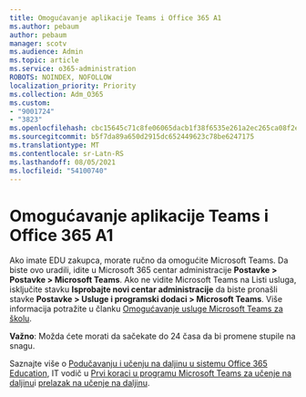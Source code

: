 ```yaml
---
title: Omogućavanje aplikacije Teams i Office 365 A1
ms.author: pebaum
author: pebaum
manager: scotv
ms.audience: Admin
ms.topic: article
ms.service: o365-administration
ROBOTS: NOINDEX, NOFOLLOW
localization_priority: Priority
ms.collection: Adm_O365
ms.custom:
- "9001724"
- "3823"
ms.openlocfilehash: cbc15645c71c8fe06065dacb1f38f6535e261a2ec265ca08f2e9aef1e9170fa7
ms.sourcegitcommit: b5f7da89a650d2915dc652449623c78be6247175
ms.translationtype: MT
ms.contentlocale: sr-Latn-RS
ms.lasthandoff: 08/05/2021
ms.locfileid: "54100740"
---
```

# <a name="enabling-teams-and-office-365-a1"></a>Omogućavanje aplikacije Teams i Office 365 A1

Ako imate EDU zakupca, morate ručno da omogućite Microsoft Teams. Da biste ovo uradili, idite u Microsoft 365 centar administracije **Postavke > Postavke > Microsoft Teams**. Ako ne vidite Microsoft Teams na Listi usluga, isključite stavku **Isprobajte novi centar administracije** da biste pronašli stavke **Postavke > Usluge i programski dodaci > Microsoft Teams**. Više informacija potražite u članku [Omogućavanje usluge Microsoft Teams za školu](https://docs.microsoft.com/microsoft-365/education/intune-edu-trial/enable-microsoft-teams#enable-microsoft-teams-for-your-school-1).

**Važno**: Možda ćete morati da sačekate do 24 časa da bi promene stupile na snagu. 

Saznajte više o [Podučavanju i učenju na daljinu u sistemu Office 365 Education](https://support.office.com/article/remote-teaching-and-learning-in-office-365-education-f651ccae-7b65-478b-8366-51bb884025c4), IT vodič u [Prvi koraci u programu Microsoft Teams za učenje na daljinu](https://docs.microsoft.com/MicrosoftTeams/remote-learning-edu)i [prelazak na učenje na daljinu](https://www.microsoft.com/education/remote-learning).